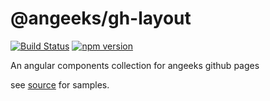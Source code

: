 # @angeeks/gh-layout

[![Build Status](https://travis-ci.org/angeeks/gh-layout.svg?branch=master)](https://travis-ci.org/angeeks/gh-layout)
[![npm version](https://badge.fury.io/js/%40angeeks%2Fgh-layout.svg)](https://www.npmjs.com/package/@angeeks/gh-layout)

An angular components collection for angeeks github pages

see [source](https://github.com/angeeks/gh-layout/tree/master/src/app) for samples.
